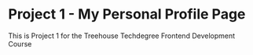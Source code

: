 # Project 1 - My Personal Profile Page
This is Project 1 for the Treehouse Techdegree Frontend Development Course
